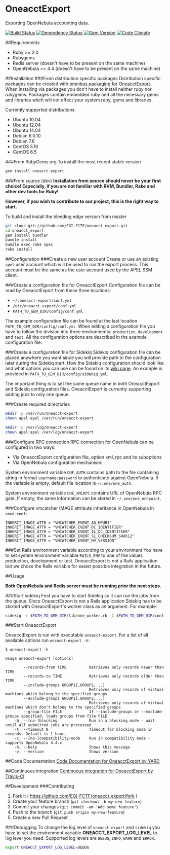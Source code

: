 # OneacctExport
Exporting OpenNebula accounting data.

[![Build Status](https://secure.travis-ci.org/EGI-FCTF/oneacct_export.png)](http://travis-ci.org/EGI-FCTF/oneacct_export)
[![Dependency Status](https://gemnasium.com/EGI-FCTF/oneacct_export.png)](https://gemnasium.com/EGI-FCTF/oneacct_export)
[![Gem Version](https://fury-badge.herokuapp.com/rb/oneacct-export.png)](https://badge.fury.io/rb/oneacct-export)
[![Code Climate](https://codeclimate.com/github/EGI-FCTF/oneacct_export.png)](https://codeclimate.com/github/EGI-FCTF/oneacct_export)


##Requirements
* Ruby >= 2.0
* Rubygems
* Redis server (doesn't have to be present on the same machine)
* OpenNebula >= 4.4 (doesn't have to be present on the same machine)

##Installation
###From distribution specific packages
Distribution specific packages can be created with
[omnibus packaging for OneacctExport](https://github.com/EGI-FCTF/omnibus-oneacct-export).
When installing via packages you don't have to install neither ruby
nor rubygems. Packages contain embedded ruby and all the necessary gems
and libraries witch will not effect your system ruby, gems and libraries.

Currently supported distributions:

* Ubuntu 10.04
* Ubuntu 12.04
* Ubuntu 14.04
* Debian 6.0.10
* Debian 7.6
* CentOS 5.10
* CentOS 6.5

###From RubyGems.org
To install the most recent stable version
```bash
gem install oneacct-export
```

###From source (dev)
**Installation from source should never be your first choice! Especially, if you are not
familiar with RVM, Bundler, Rake and other dev tools for Ruby!**

**However, if you wish to contribute to our project, this is the right way to start.**

To build and install the bleeding edge version from master

```bash
git clone git://github.com/EGI-FCTF/oneacct_export.git
cd oneacct_export
gem install bundler
bundle install
bundle exec rake spec
rake install
```
##Configuration
###Create a new user account
Create or use an existing `apel` user account which will be used to run
the export process. This account must be the same as the user account
used by the APEL SSM client.

###Create a configuration file for OneacctExport
Configuration file can be read by OneacctExport from these
three locations:

* `~/.oneacct-export/conf.yml`
* `/etc/oneacct-export/conf.yml`
* `PATH_TO_GEM_DIR/config/conf.yml`

The example configuration file can be found at the last location
`PATH_TO_GEM_DIR/config/conf.yml`. When editing a configuration
file you have to follow the division into three environments: `production`,
`development` and `test`. All the configuration options are described
in the example configuration file.

###Create a configuration file for Sidekiq
Sidekiq configuration file can be placed anywhere you want since you will provide
path to the configuration later during the Sidekiq start. How the Sidekiq
configuration should look like and what options you can use
can be found on its [wiki page](https://github.com/mperham/sidekiq/wiki/Advanced-Options).
An example is provided in `PATH_TO_GEM_DIR/config/sidekiq.yml`.

The important thing is to set the same queue name in both
OneacctExport and Sidekiq configuration files. OneacctExport
is currently supporting adding jobs to only one queue.

###Create required directories
```bash
mkdir -p /var/run/oneacct-export
chown apel:apel /var/run/oneacct-export

mkdir -p /var/log/oneacct-export
chown apel:apel /var/log/oneacct-export
```

###Configure RPC connection
RPC connection for OpenNebula can be configured in two ways:

* Via OneacctExport configuration file, option xml_rpc and its suboptions
* Via OpenNebula configuration mechanism:

 System environment variable `ONE_AUTH` contains path to the file containing
 string in format `username:password` to authenticate against OpenNebula.
 If the variable is empty, default file location is `~/.one/one_auth`.

 System environment variable `ONE_XMLRPC` contains URL of OpenNebula RPC
 gate. If empty, the same information can be stored in `~/.one/one_endpoint`.

###Configure vmcatcher IMAGE attribute inheritance in OpenNebula
In `oned.conf`:
~~~
INHERIT_IMAGE_ATTR = "VMCATCHER_EVENT_AD_MPURI"
INHERIT_IMAGE_ATTR = "VMCATCHER_EVENT_DC_IDENTIFIER"
INHERIT_IMAGE_ATTR = "VMCATCHER_EVENT_IL_DC_IDENTIFIER"
INHERIT_IMAGE_ATTR = "VMCATCHER_EVENT_SL_CHECKSUM_SHA512"
INHERIT_IMAGE_ATTR = "VMCATCHER_EVENT_HV_VERSION"
~~~

###Set Rails environment variable according to your environment
You have to set system environment variable `RAILS_ENV` to one of the
values production, development or test. OneacctExport is not a Rails
application but we chose the Rails variable for easier possible integration in
the future.

##Usage

**Both OpenNebula and Redis server must be running prior the next steps.**

###Start sidekiq
First you have to start Sidekiq so it can run the jobs from the queue. Since
OneacctExport is not a Rails application Sidekiq has to be started with
OneacctExport's worker class as an argument. For example:

```bash
sidekiq -r $PATH_TO_GEM_DIR/lib/one_worker.rb -C $PATH_TO_GEM_DIR/config/sidekiq.yml
```

###Start OneacctExport

OneacctExport is run with executable `oneacct-export`. For a list of all
available options run `oneacct-export -h`:

```
$ oneacct-export -h

Usage oneacct-export [options]

        --records-from TIME          Retrieves only records newer than TIME
        --records-to TIME            Retrieves only records older than TIME
        --include-groups GROUP1[,GROUP2,...]
                                     Retrieves only records of virtual machines which belong to the specified groups
        --exclude-groups GROUP1[,GROUP2,...]
                                     Retrieves only records of virtual machines which don't belong to the specified groups
        --group-file FILE            If --include-groups or --exclude-groups specified, loads groups from file FILE
    -b, --[no-]blocking              Run in a blocking mode - wait until all submitted jobs are processed
    -t, --timeout N                  Timeout for blocking mode in seconds. Default is 1 hour.
    -c, --[no-]compatibility-mode    Run in compatibility mode - supports OpenNebula 4.4.x
    -h, --help                       Shows this message
    -v, --version                    Shows version
```

##Code Documentation
[Code Documentation for OneacctExport by YARD](http://rubydoc.info/github/EGI-FCTF/oneacct_export/)

##Continuous integration
[Continuous integration for OneacctExport by Travis-CI](http://travis-ci.org/EGI-FCTF/oneacct_export/)

##Development
###Contributing
1. Fork it ( https://github.com/EGI-FCTF/oneacct_export/fork )
2. Create your feature branch (`git checkout -b my-new-feature`)
3. Commit your changes (`git commit -am 'Add some feature'`)
4. Push to the branch (`git push origin my-new-feature`)
5. Create a new Pull Request

###Debugging
To change the log level of `oneacct-export` and `sidekiq` you have to set the environment variable **ONEACCT_EXPORT_LOG_LEVEL** to log level you need. Supported log levels are `DEBUG`, `INFO`, `WARN` and `ERROR`.
```bash
export ONEACCT_EXPORT_LOG_LEVEL=DEBUG
```

